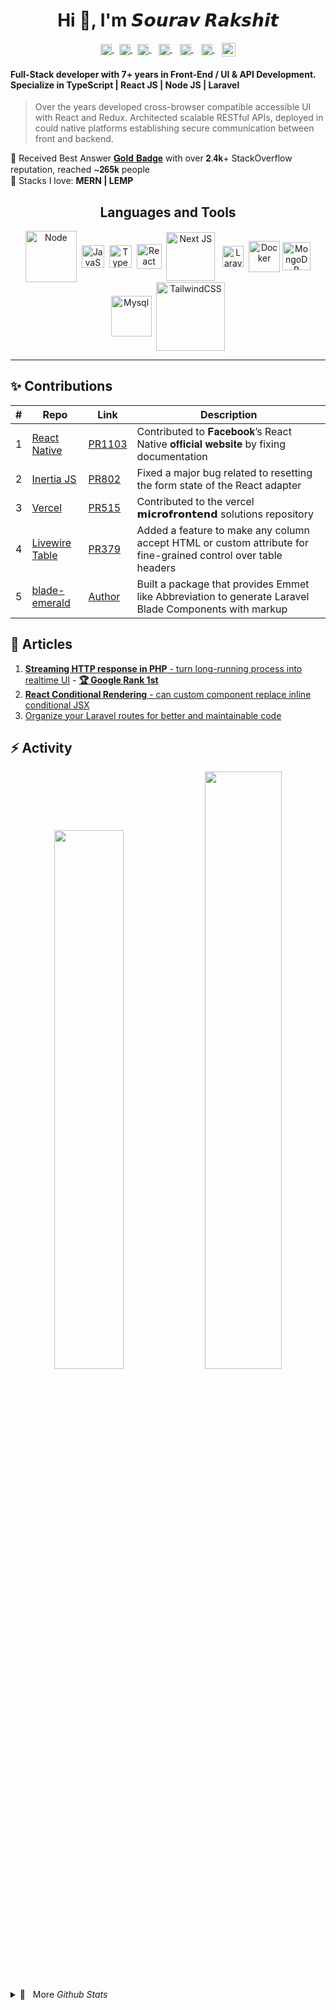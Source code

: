 <h1 align="center">Hi 🤙, I'm 𝙎𝙤𝙪𝙧𝙖𝙫 𝙍𝙖𝙠𝙨𝙝𝙞𝙩</h1>

<p align="center">
  <a href="https://github.com/devsrv/" target="_blank">
  <img align="center" alt="Github" width="18px" src="https://cdn.jsdelivr.net/npm/simple-icons@v3/icons/github.svg" />
  </a>
  &nbsp;
  <a href="https://stackblitz.com/@rsrv1" target="_blank">
  <img align="center" alt="StackBlitz" width="18px" src="https://cdn.jsdelivr.net/npm/simple-icons@v8/icons/stackblitz.svg" />
  </a>
  &nbsp;
  <a href="https://stackoverflow.com/users/7819438/devsourav" target="_blank">
   <img align="center" alt="StackOverflow" width="18px" src="https://cdn.jsdelivr.net/npm/simple-icons@v8/icons/stackoverflow.svg" />
  </a>
  &nbsp;&nbsp;
  <a href="https://instagram.com/im.sourav" target="_blank">
   <img align="center" alt="Instagram" width="18px" src="https://cdn.jsdelivr.net/npm/simple-icons@v3/icons/instagram.svg" />
  </a>
   &nbsp;&nbsp;
  <a href="https://linkedin.com/in/sourav-rakshit1" target="_blank">
   <img align="center" alt="LinkedIn" width="18px" src="https://cdn.jsdelivr.net/npm/simple-icons@v3/icons/linkedin.svg" />
  </a>
   &nbsp;&nbsp;
  <a href="https://twitter.com/srvrksh" target="_blank">
   <img align="center" alt="Twitter" width="18px" src="https://cdn.jsdelivr.net/npm/simple-icons@v3/icons/twitter.svg" />
  </a>
   &nbsp;&nbsp;
  <a href="mailto:hello@itsrav.dev">
   <img align="center" width="22px" src="https://cdn.jsdelivr.net/npm/simple-icons@v3/icons/gmail.svg" />
  </a>
</p>



#### Full-Stack developer with 7+ years in Front-End / UI & API Development. Specialize in TypeScript | React JS | Node JS | Laravel

> Over the years developed cross-browser compatible accessible UI with React and Redux. Architected scalable RESTful APIs, deployed in could native platforms establishing secure communication between front and backend.

🏅 Received Best Answer [𝐆𝐨𝐥𝐝 𝐁𝐚𝐝𝐠𝐞](https://stackoverflow.com/users/7819438/devsourav) with over 𝟐.𝟒𝐤+ StackOverflow reputation, reached ~𝟐𝟔𝟓𝐤 people <br/>
🌱 Stacks I love: **MERN | LEMP**


<h2 align="center">Languages and Tools</h2>
<p align="center"> 
  <img align="center" alt="Node" title="Node JS" width="82" src="https://cdn.jsdelivr.net/gh/devicons/devicon/icons/nodejs/nodejs-original-wordmark.svg"/>&nbsp;
  <img align="center" alt="JavaScript" title="JavaScript" width="36" src="https://cdn.jsdelivr.net/gh/devicons/devicon/icons/javascript/javascript-plain.svg"/>&nbsp;
  <img align="center" alt="TypeScript" title="TypeScript" width="36" src="https://cdn.jsdelivr.net/gh/devicons/devicon/icons/typescript/typescript-original.svg"/>&nbsp;
  <img align="center" alt="React JS" title="React JS" width="40" src="https://cdn.jsdelivr.net/gh/devicons/devicon/icons/react/react-original.svg"/>&nbsp;
  <img align="center" alt="Next JS" title="Next JS" width="78" src="https://cdn.jsdelivr.net/gh/devicons/devicon/icons/nextjs/nextjs-original-wordmark.svg"/>&nbsp;&nbsp;
  <img align="center" alt="Laravel" title="Laravel" width="34" src="https://upload.wikimedia.org/wikipedia/commons/9/9a/Laravel.svg"/>&nbsp;
  <img align="center" alt="Docker" title="Docker" width="50" src="https://cdn.jsdelivr.net/gh/devicons/devicon/icons/docker/docker-plain.svg"/>
  <img align="center" alt="MongoDB" title="MongoDB" width="45" src="https://cdn.jsdelivr.net/gh/devicons/devicon/icons/mongodb/mongodb-original.svg"/>
  <img align="center" alt="Mysql" title="Mysql" width="65" src="https://cdn.jsdelivr.net/gh/devicons/devicon/icons/mysql/mysql-plain-wordmark.svg"/>&nbsp;
  <img align="center" alt="TailwindCSS" title="TailwindCSS" width="110" src="https://cdn.jsdelivr.net/gh/devicons/devicon/icons/tailwindcss/tailwindcss-original-wordmark.svg"/>
</p>

---

## ✨ Contributions

| #  |  Repo | Link  | Description  |
|---|---|---|---|
| 1  |  [React Native](https://github.com/facebook/react-native-website) |  [PR1103](https://github.com/facebook/react-native-website/pull/1103) |  Contributed to 𝐅𝐚𝐜𝐞𝐛𝐨𝐨𝐤’s React Native 𝐨𝐟𝐟𝐢𝐜𝐢𝐚𝐥 𝐰𝐞𝐛𝐬𝐢𝐭𝐞 by fixing documentation |
| 2  |  [Inertia JS](https://github.com/inertiajs/inertia) |  [PR802](https://github.com/inertiajs/inertia/pull/802) |  Fixed a major bug related to resetting the form state of the React adapter |
| 3  |  [Vercel](https://github.com/vercel/examples/tree/main/solutions/microfrontends) |  [PR515](https://github.com/vercel/examples/pull/515) |  Contributed to the vercel 𝗺𝗶𝗰𝗿𝗼𝗳𝗿𝗼𝗻𝘁𝗲𝗻𝗱 solutions repository |
| 4  |  [Livewire Table](https://github.com/rappasoft/laravel-livewire-tables) |  [PR379](https://github.com/rappasoft/laravel-livewire-tables/pull/379) |  Added a feature to make any column accept HTML or custom attribute for fine-grained control over table headers |
| 5  |  [blade-emerald](https://github.com/aqquaa/blade-emerald) |  [Author](https://github.com/aqquaa/blade-emerald/graphs/contributors) |  Built a package that provides Emmet like Abbreviation to generate Laravel Blade Components with markup |

## 📝 Articles

1. [__Streaming HTTP response in PHP__ - turn long-running process into realtime UI](https://itsrav.dev/articles/streaming-http-response-in-php-to-turn-long-running-process-into-realtime-experience) - [__🏆 Google Rank 1st__](https://www.google.com/search?q=Streaming+http+response+in+php)
2. [__React Conditional Rendering__ - can custom component replace inline conditional JSX](https://itsrav.dev/articles/react-conditional-rendering-can-custom-component-replace-inline-conditional-jsx)
3. [Organize your Laravel routes for better and maintainable code](https://ravr.medium.com/organize-your-laravel-routes-for-better-and-maintainable-code-4ad9b76aed0f)

## ⚡ Activity
<div align="center">
  <img width="47%" src="https://github-readme-stats.vercel.app/api?username=devsrv&show_icons=true&locale=en" /> 
  <img width="49.5%" src="https://github-readme-streak-stats.herokuapp.com/?user=devsrv&)" />
</div>

<br/>

<details>
<summary> 🚩 &nbsp; More <i>Github Stats</i></summary>
  
 [![Sourav's github activity graph](https://github-readme-activity-graph.cyclic.app/graph?username=devsrv&theme=nord)](https://github.com/devsrv/)
  
</details>
